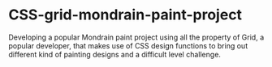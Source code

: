# CSS-grid-mondrain-paint-project
Developing a popular Mondrain paint project using all the property of Grid, a popular developer, that makes use of CSS design functions to bring out different kind of painting designs and a difficult level challenge.
